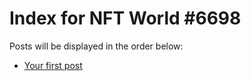 # Index for NFT World #6698
Posts will be displayed in the order below:

- [Your first post](./001-first.md)

